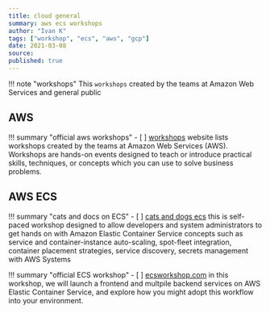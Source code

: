 ```yaml
---
title: cloud general
summary: aws ecs workshops
author: "Ivan K"
tags: ["workshop", "ecs", "aws", "gcp"]
date: 2021-03-08
source:
published: true
---
```


!!! note "workshops"
    This `workshops` created by the teams at Amazon Web Services and general public

## AWS

!!! summary "official aws workshops"
    - [ ] [workshops][1]
     website lists workshops created by the teams at Amazon Web Services (AWS). Workshops are hands-on events designed to teach or introduce practical skills, techniques, or concepts which you can use to solve business problems.

## AWS ECS

!!! summary "cats and docs on ECS"
    - [ ] [cats and dogs ecs][2]
    this is self-paced workshop designed to allow developers and system administrators to get hands on with Amazon Elastic Container Service concepts such as service and container-instance auto-scaling, spot-fleet integration, container placement strategies, service discovery, secrets management with AWS Systems

!!! summary "official ECS workshop"
    - [ ] [ecsworkshop.com][3]
    in this workshop, we will launch a frontend and multpile backend services on AWS Elastic Container Service, and explore how you might adopt this workflow into your environment.


[1]: https://workshops.aws
[2]: https://github.com/ik-workshop/amazon-ecs-catsndogs-workshop
[3]: https://ecsworkshop.com
